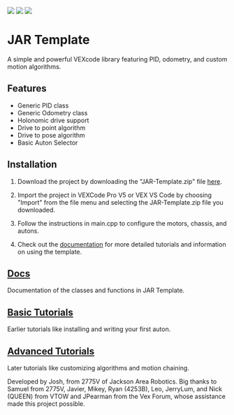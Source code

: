 <p align="left">
<img src="https://img.shields.io/github/downloads/JacksonAreaRobotics/JAR-Template/total?style=flat-square&color=yellow">
<img src="https://img.shields.io/github/stars/JacksonAreaRobotics/JAR-Template?style=flat-square&color=yellow">
<img src="https://img.shields.io/badge/version-v1.2.0-yellow?style=flat-square">
</p>

# JAR Template
A simple and powerful VEXcode library featuring PID, odometry, and custom motion algorithms.

## Features
- Generic PID class
- Generic Odometry class
- Holonomic drive support
- Drive to point algorithm
- Drive to pose algorithm
- Basic Auton Selector

## Installation
1. Download the project by downloading the "JAR-Template.zip" file [here](https://github.com/2775Josh/JAR-Template/releases/latest).

2. Import the project in VEXCode Pro V5 or VEX VS Code by choosing "Import" from the file menu and selecting the JAR-Template.zip file you downloaded.

3. Follow the instructions in main.cpp to configure the motors, chassis, and autons.

4. Check out the <a href="https://jacksonarearobotics.github.io/JAR-Template/" target="_blank">documentation</a> for more detailed tutorials and information on using the template.

## [Docs](https://jacksonarearobotics.github.io/JAR-Template/)

Documentation of the classes and functions in JAR Template.

## [Basic Tutorials](https://jacksonarearobotics.github.io/JAR-Template/basic-tutorials)

Earlier tutorials like installing and writing your first auton.

## [Advanced Tutorials](https://jacksonarearobotics.github.io/JAR-Template/advanced-tutorials)

Later tutorials like customizing algorithms and motion chaining.

Developed by Josh, from 2775V of Jackson Area Robotics. Big thanks to Samuel from 2775V, Javier, Mikey, Ryan (4253B), Leo, JerryLum, and Nick (QUEEN) from VTOW and JPearman from the Vex Forum, whose assistance made this project possible.
